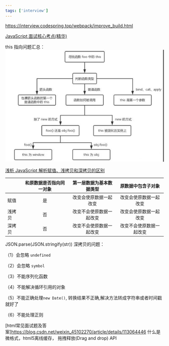 ```yaml
---
tags: ['interview']
---
```


https://interview.codespring.top/webpack/improve_build.html

[JavaScript 面试核心考点(精华)](https://www.cnblogs.com/abc-x/p/11161374.html)

this 指向问题汇总：
![install-command-img](../../assets/img/this-js.jpg)

[浅析 JavaScript 解析赋值、浅拷贝和深拷贝的区别](https://www.cnblogs.com/chengxs/p/10788442.html)

|        | 和原数据是否指向同一对象 | 第一层数据为基本数据类型 | 原数据中包含子对象       |
| ------ | :------------------------: | :------------------------: | :------------------------: |
| 赋值   | 是                       | 改变会使原数据一起改变   | 改变会使原数据一起改变   |
| 浅拷贝 | 否                       | 改变不会使原数据一起改变 | 改变会使原数据一起改变   |
| 深拷贝 | 否                       | 改变不会使原数据一起改变 | 改变不会使原数据一起改变 |


JSON.parse(JSON.stringify(str)) 深拷贝的问题：

（1）会忽略 `undefined`

（2）会忽略 `symbol`

（3）不能序列化函数

（4）不能解决循环引用的对象

（5）不能正确处理`new Date()`, 转换结果不正确,解决方法转成字符串或者时间戳就好了

（6）不能处理正则


[html常见面试题及答案]<https://blog.csdn.net/weixin_45102270/article/details/113064446> 什么是微格式，html5离线缓存， 拖拽释放(Drag and drop) API